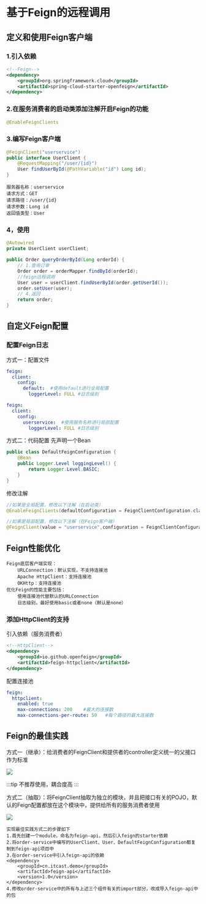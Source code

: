 # 基于Feign的远程调用
## 定义和使用Feign客户端
### 1.引入依赖
``` xml
<!--Feign-->
<dependency>
    <groupId>org.springframework.cloud</groupId>
    <artifactId>spring-cloud-starter-openfeign</artifactId>
</dependency>
```
### 2.在服务消费者的启动类添加注解开启Feign的功能
``` java
@EnableFeignClients
```
### 3.编写Feign客户端
``` java
@FeignClient("userservice")
public interface UserClient {
    @RequestMapping("/user/{id}")
    User findUserById(@PathVariable("id") Long id);
}
```
    服务器名称：userservice
    请求方式：GET
    请求路径：/user/{id}
    请求参数：Long id
    返回值类型：User
### 4，使用
``` java
@Autowired
private UserClient userClient;

public Order queryOrderById(Long orderId) {
    // 1.查询订单
    Order order = orderMapper.findById(orderId);
    //feign远程调用
    User user = userClient.findUserById(order.getUserId());
    order.setUser(user);
    // 4.返回
    return order;
}
```
## 自定义Feign配置
### 配置Feign日志
方式一：配置文件
``` yaml
feign:
  client:
    config:
      default:  #使用default进行全局配置
        loggerLevel: FULL #日志级别
```
``` yaml
feign:
  client:
    config:
      userservice:  #使用服务名称进行局部配置
        loggerLevel: FULL #日志级别
```
方式二：代码配置
先声明一个Bean
``` java
public class DefaultFeignConfiguration {
    @Bean
    public Logger.Level loggingLevel() {
        return Logger.Level.BASIC;
    }
}
```
修改注解
``` java
//如果是全局配置，修改以下注解（在启动类）
@EnableFeignClients(defaultConfiguration = FeignClientConfiguration.class)
```
``` java
//如果是局部配置，修改以下注解（在Feign客户端）
@FeignClient(value = "userservice",configuration = FeignClientConfiguration.class)
```
## Feign性能优化
    Feign底层客户端实现：
        URLConnection：默认实现，不支持连接池
        Apache HttpClient：支持连接池
        OKHttp：支持连接池
    优化Feign的性能主要包括：
        使用连接池代替默认的URLConnection
        日志级别，最好使用basic或者none（默认是none）
### 添加HttpClient的支持
引入依赖（服务消费者）
``` xml
<!--HttpClient-->
<dependency>
    <groupId>io.github.openfeign</groupId>
    <artifactId>feign-httpclient</artifactId>
</dependency>
```
配置连接池
``` yaml
feign:
  httpclient:
    enabled: true
    max-connections: 200    #最大的连接数
    max-connections-per-route: 50   #每个路径的最大连接数
```
## Feign的最佳实践
方式一（继承）：给消费者的FeignClient和提供者的controller定义统一的父接口作为标准

<img src='/assets/img/feign.png'>

:::tip
不推荐使用，耦合度高
:::

方式二（抽取）：将FeignClient抽取为独立的模块，并且把接口有关的POJO，默认的Feign配置都放在这个模块中，提供给所有的服务消费者使用

<img src='/assets/img/feign2.png'>

    实现最佳实践方式二的步骤如下
    1.首先创建一个module，命名为feign-api，然后引入feign的starter依赖
    2.将order-service中编写的UserClient、User、DefaultFeignConfiguration都复制到feign-api项目中
    3.在order-service中引入feign-api的依赖
    <dependency>
        <groupId>cn.itcast.demo</groupId>
        <artifactId>feign-api</artifactId>
        <version>1.0</version>
    </dependency>
    4.修改order-service中的所有与上述三个组件有关的import部分，改成导入feign-api中的包

